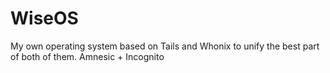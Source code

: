 # WiseOS
My own operating system based on Tails and Whonix to unify the best part of both of them. Amnesic + Incognito
